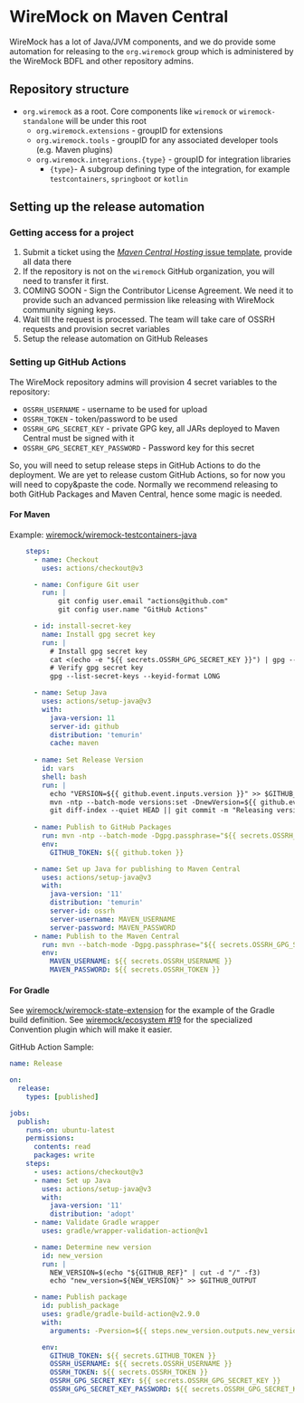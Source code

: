 # WireMock on Maven Central

WireMock has a lot of Java/JVM components,
and we do provide some automation for releasing to
the `org.wiremock` group which is administered by the
WireMock BDFL and other repository admins.

## Repository structure

- `org.wiremock` as a root. Core components like `wiremock` or `wiremock-standalone` will be under this root
  - `org.wiremock.extensions` - groupID for extensions
  - `org.wiremock.tools` - groupID for any associated developer tools (e.g. Maven plugins)
  - `org.wiremock.integrations.{type}` - groupID for integration libraries
    - `{type}`- A subgroup defining type of the integration, for example `testcontainers`, `springboot` or `kotlin`

## Setting up the release automation

### Getting access for a project

1. Submit a ticket using the [_Maven Central Hosting_ issue template](https://github.com/wiremock/community/issues/new?assignees=&labels=community%2Cinfrastructure&projects=&template=maven-central.yml),
   provide all data there
2. If the repository is not on the `wiremock` GitHub organization,
   you will need to transfer it first.
3. COMING SOON - Sign the Contributor License Agreement.
   We need it to provide such an advanced permission like releasing with
   WireMock community signing keys.
4. Wait till the request is processed.
   The team will take care of OSSRH requests and provision secret variables
5. Setup the release automation on GitHub Releases

### Setting up GitHub Actions

The WireMock repository admins will provision 4 secret variables to the repository:

- `OSSRH_USERNAME` - username to be used for upload
- `OSSRH_TOKEN` - token/password to be used
- `OSSRH_GPG_SECRET_KEY` - private GPG key, all JARs deployed to Maven Central must be signed with it
- `OSSRH_GPG_SECRET_KEY_PASSWORD` - Password key for this secret

So, you will need to setup release steps in GitHub Actions to do the deployment.
We are yet to release custom GitHub Actions,
so for now you will need to copy&paste the code.
Normally we recommend releasing to both GitHub Packages and Maven Central,
hence some magic is needed.

#### For Maven

Example: [wiremock/wiremock-testcontainers-java](https://github.com/wiremock/wiremock-testcontainers-java)

```yaml
    steps:
      - name: Checkout
        uses: actions/checkout@v3

      - name: Configure Git user
        run: |
            git config user.email "actions@github.com"
            git config user.name "GitHub Actions"

      - id: install-secret-key
        name: Install gpg secret key
        run: |
          # Install gpg secret key
          cat <(echo -e "${{ secrets.OSSRH_GPG_SECRET_KEY }}") | gpg --batch --import
          # Verify gpg secret key
          gpg --list-secret-keys --keyid-format LONG

      - name: Setup Java
        uses: actions/setup-java@v3
        with:
          java-version: 11
          server-id: github
          distribution: 'temurin'
          cache: maven
 
      - name: Set Release Version
        id: vars
        shell: bash
        run: |
          echo "VERSION=${{ github.event.inputs.version }}" >> $GITHUB_OUTPUT
          mvn -ntp --batch-mode versions:set -DnewVersion=${{ github.event.inputs.version }}
          git diff-index --quiet HEAD || git commit -m "Releasing version ${{ github.event.inputs.version }}" pom.xml
        
      - name: Publish to GitHub Packages
        run: mvn -ntp --batch-mode -Dgpg.passphrase="${{ secrets.OSSRH_GPG_SECRET_KEY_PASSWORD }}" clean deploy -Prelease
        env:
          GITHUB_TOKEN: ${{ github.token }}

      - name: Set up Java for publishing to Maven Central
        uses: actions/setup-java@v3
        with:
          java-version: '11'
          distribution: 'temurin'
          server-id: ossrh
          server-username: MAVEN_USERNAME
          server-password: MAVEN_PASSWORD
      - name: Publish to the Maven Central
        run: mvn --batch-mode -Dgpg.passphrase="${{ secrets.OSSRH_GPG_SECRET_KEY_PASSWORD }}" clean deploy -Prelease,mavencentral-release
        env:
          MAVEN_USERNAME: ${{ secrets.OSSRH_USERNAME }}
          MAVEN_PASSWORD: ${{ secrets.OSSRH_TOKEN }}
```

#### For Gradle

See [wiremock/wiremock-state-extension](https://github.com/wiremock/wiremock-state-extension) for the example of the Gradle build definition.
See [wiremock/ecosystem #19](https://github.com/wiremock/ecosystem/issues/19) for the specialized Convention plugin which will make it easier.

GitHub Action Sample:

```yaml
name: Release

on:
  release:
    types: [published]

jobs:
  publish:
    runs-on: ubuntu-latest
    permissions:
      contents: read
      packages: write
    steps:
      - uses: actions/checkout@v3
      - name: Set up Java
        uses: actions/setup-java@v3
        with:
          java-version: '11'
          distribution: 'adopt'
      - name: Validate Gradle wrapper
        uses: gradle/wrapper-validation-action@v1

      - name: Determine new version
        id: new_version
        run: |
          NEW_VERSION=$(echo "${GITHUB_REF}" | cut -d "/" -f3)
          echo "new_version=${NEW_VERSION}" >> $GITHUB_OUTPUT

      - name: Publish package
        id: publish_package
        uses: gradle/gradle-build-action@v2.9.0
        with:
          arguments: -Pversion=${{ steps.new_version.outputs.new_version }} publish closeAndReleaseStagingRepository

        env:
          GITHUB_TOKEN: ${{ secrets.GITHUB_TOKEN }}
          OSSRH_USERNAME: ${{ secrets.OSSRH_USERNAME }}
          OSSRH_TOKEN: ${{ secrets.OSSRH_TOKEN }}
          OSSRH_GPG_SECRET_KEY: ${{ secrets.OSSRH_GPG_SECRET_KEY }}
          OSSRH_GPG_SECRET_KEY_PASSWORD: ${{ secrets.OSSRH_GPG_SECRET_KEY_PASSWORD }}
```
